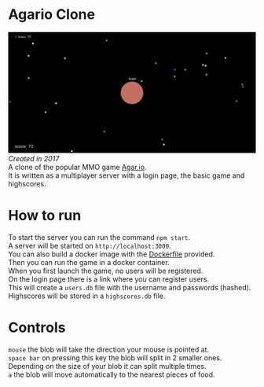 # Agario Clone
![agario game](./img/agario_game.PNG)
*Created in 2017*<br>
A clone of the popular MMO game [Agar.io](https://agar.io/).<br>
It is written as a multiplayer server with a login page, the basic game and highscores.

# How to run
To start the server you can run the command `npm start`.<br>
A server will be started on `http://localhost:3000`.<br>
You can also build a docker image with the [Dockerfile](./Dockerfile) provided.<br>
Then you can run the game in a docker container.<br>
When you first launch the game, no users will be registered.<br>
On the login page there is a link where you can register users.<br>
This will create a `users.db` file with the username and passwords (hashed).<br>
Highscores will be stored in a `highscores.db` file.

# Controls
`mouse` the blob will take the direction your mouse is pointed at.<br>
`space bar` on pressing this key the blob will split in 2 smaller ones. Depending on the size of your blob it can split multiple times.<br>
`a` the blob will move automatically to the nearest pieces of food.

